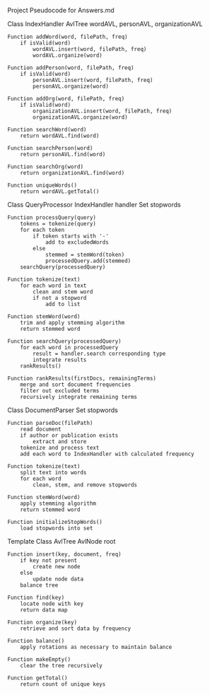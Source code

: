 Project Pseudocode for Answers.md

Class IndexHandler
    AvlTree wordAVL, personAVL, organizationAVL

    Function addWord(word, filePath, freq)
        if isValid(word)
            wordAVL.insert(word, filePath, freq)
            wordAVL.organize(word)

    Function addPerson(word, filePath, freq)
        if isValid(word)
            personAVL.insert(word, filePath, freq)
            personAVL.organize(word)

    Function addOrg(word, filePath, freq)
        if isValid(word)
            organizationAVL.insert(word, filePath, freq)
            organizationAVL.organize(word)

    Function searchWord(word)
        return wordAVL.find(word)

    Function searchPerson(word)
        return personAVL.find(word)

    Function searchOrg(word)
        return organizationAVL.find(word)

    Function uniqueWords()
        return wordAVL.getTotal()


Class QueryProcessor
    IndexHandler handler
    Set stopwords

    Function processQuery(query)
        tokens = tokenize(query)
        for each token
            if token starts with '-'
                add to excludedWords
            else
                stemmed = stemWord(token)
                processedQuery.add(stemmed)
        searchQuery(processedQuery)

    Function tokenize(text)
        for each word in text
            clean and stem word
            if not a stopword
                add to list

    Function stemWord(word)
        trim and apply stemming algorithm
        return stemmed word

    Function searchQuery(processedQuery)
        for each word in processedQuery
            result = handler.search corresponding type
            integrate results
        rankResults()

    Function rankResults(firstDocs, remainingTerms)
        merge and sort document frequencies
        filter out excluded terms
        recursively integrate remaining terms


Class DocumentParser
    Set stopwords

    Function parseDoc(filePath)
        read document
        if author or publication exists
            extract and store
        tokenize and process text
        add each word to IndexHandler with calculated frequency

    Function tokenize(text)
        split text into words
        for each word
            clean, stem, and remove stopwords

    Function stemWord(word)
        apply stemming algorithm
        return stemmed word

    Function initializeStopWords()
        load stopwords into set



Template Class AvlTree
    AvlNode root

    Function insert(key, document, freq)
        if key not present
            create new node
        else
            update node data
        balance tree

    Function find(key)
        locate node with key
        return data map

    Function organize(key)
        retrieve and sort data by frequency

    Function balance()
        apply rotations as necessary to maintain balance

    Function makeEmpty()
        clear the tree recursively

    Function getTotal()
        return count of unique keys



